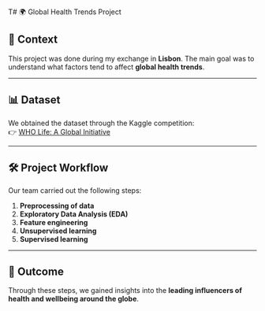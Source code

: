 T# 🌍 Global Health Trends Project  

## 📍 Context  
This project was done during my exchange in **Lisbon**. The main goal was to understand what factors tend to affect **global health trends**.  

---

## 📊 Dataset  
We obtained the dataset through the Kaggle competition:  
👉 [WHO Life: A Global Initiative](https://www.kaggle.com/competitions/who-life-a-global-initiative/data)  

---

## 🛠️ Project Workflow  
Our team carried out the following steps:  

1. **Preprocessing of data**
2. **Exploratory Data Analysis (EDA)**
3. **Feature engineering**  
4. **Unsupervised learning**
5. **Supervised learning**  

---

## 🎯 Outcome  
Through these steps, we gained insights into the **leading influencers of health and wellbeing around the globe**.  

